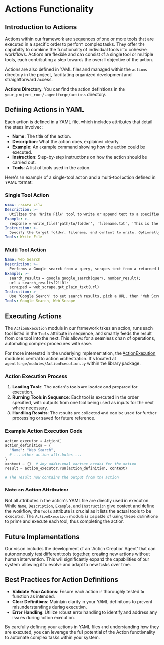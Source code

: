 # Actions Functionality

## Introduction to Actions

Actions within our framework are sequences of one or more tools that are executed in a specific order to perform complex tasks. They offer the capability to combine the functionality of individual tools into cohesive workflows. Actions are flexible and can consist of a single tool or multiple tools, each contributing a step towards the overall objective of the action.

Actions are also defined in YAML files and managed within the `actions` directory in the project, facilitating organized development and straightforward access.

**Actions Directory**: You can find the action definitions in the `your_project_root/.agentforge/actions` directory.

## Defining Actions in YAML

Each action is defined in a YAML file, which includes attributes that detail the steps involved:

- **Name**: The title of the action.
- **Description**: What the action does, explained clearly.
- **Example**: An example command showing how the action could be executed.
- **Instruction**: Step-by-step instructions on how the action should be carried out.
- **Tools**: A list of tools used in the action.

Here's an example of a single-tool action and a multi-tool action defined in YAML format:

### Single Tool Action
```yaml
Name: Create File
Description: >-
  Utilizes the 'Write File' tool to write or append text to a specified file in a given directory.
Example: >-
  response = write_file('path/to/folder', 'filename.txt', 'This is the content', mode='a')
Instruction: >-
  Specify the target folder, filename, and content to write. Optionally, provide a mode ('a' for append, 'w' for overwrite).
Tools: Write File
```

### Multi Tool Action
```yaml
Name: Web Search
Description: >-
  Performs a Google search from a query, scrapes text from a returned URL, and breaks the text into chunks.
Example: >-
  search_results = google.google_search(query, number_result);
  url = search_results[2][0];
  scrapped = web_scrape.get_plain_text(url)
Instruction: >-
  Use 'Google Search' to get search results, pick a URL, then 'Web Scrape' to scrape text from the URL.
Tools: Google Search, Web Scrape
```

## Executing Actions

The `ActionExecution` module in our framework takes an action, runs each tool listed in the `Tools` attribute in sequence, and smartly feeds the result from one tool into the next. This allows for a seamless chain of operations, automating complex procedures with ease.

For those interested in the underlying implementation, the [ActionExecution](../../src/agentforge/modules/ActionExecution.py) module is central to action orchestration. It's located at `agentforge/modules/ActionExecution.py` within the library package.



### Action Execution Process

1. **Loading Tools**: The action's tools are loaded and prepared for execution.
2. **Running Tools in Sequence**: Each tool is executed in the order specified, with outputs from one tool being used as inputs for the next where necessary.
3. **Handling Results**: The results are collected and can be used for further processing or saved for future reference.

### Example Action Execution Code

```python
action_executor = Action()
action_definition = {
  "Name": "Web Search",
  # ... other action attributes ...
}
context = {}  # Any additional context needed for the action
result = action_executor.run(action_definition, context)

# The result now contains the output from the action
```

### Note on Action Attributes:
Not all attributes in the action's YAML file are directly used in execution. While `Name`, `Description`, `Example`, and `Instruction` give context and define the workflow, the `Tools` attribute is crucial as it lists the actual tools to be executed. The `ActionExecution` module is capable of using these definitions to prime and execute each tool, thus completing the action.

## Future Implementations

Our vision includes the development of an 'Action Creation Agent' that can autonomously test different tools together, creating new actions without human intervention. This will significantly expand the capabilities of our system, allowing it to evolve and adapt to new tasks over time.

## Best Practices for Action Definitions

- **Validate Your Actions**: Ensure each action is thoroughly tested to function as intended.
- **Clear Definitions**: Maintain clarity in your YAML definitions to prevent misunderstandings during execution.
- **Error Handling**: Utilize robust error handling to identify and address any issues during action execution.

By carefully defining your actions in YAML files and understanding how they are executed, you can leverage the full potential of the Action functionality to automate complex tasks within your system.